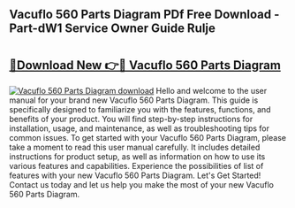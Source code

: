 ## Vacuflo 560 Parts Diagram PDf Free Download - Part-dW1 Service Owner Guide RuIje

# <h2><a href="http://dfua348.blite.top/?on=Vacuflo+560+Parts+Diagram">🔗Download New 👉🔴 Vacuflo 560 Parts Diagram</a></h2>

[![Vacuflo 560 Parts Diagram download](https://i.imgur.com/lujVjoI.png)](http://dfua348.blite.top/?on=Vacuflo+560+Parts+Diagram)
Hello and welcome to the user manual for your brand new Vacuflo 560 Parts Diagram. This guide is specifically designed to familiarize you with the features, functions, and benefits of your product. You will find step-by-step instructions for installation, usage, and maintenance, as well as troubleshooting tips for common issues. To get started with your Vacuflo 560 Parts Diagram, please take a moment to read this user manual carefully. It includes detailed instructions for product setup, as well as information on how to use its various features and capabilities. Experience the possibilities of list of features with your new Vacuflo 560 Parts Diagram. Let's Get Started! Contact us today and let us help you make the most of your new Vacuflo 560 Parts Diagram.
